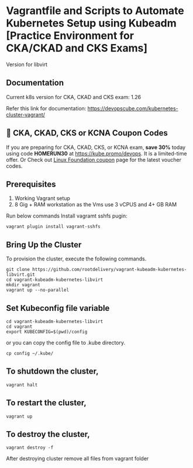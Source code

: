 
# Vagrantfile and Scripts to Automate Kubernetes Setup using Kubeadm [Practice Environment for CKA/CKAD and CKS Exams]
Version for libvirt
## Documentation

Current k8s version for CKA, CKAD and CKS exam: 1.26

Refer this link for documentation: https://devopscube.com/kubernetes-cluster-vagrant/

## 🚀 CKA, CKAD, CKS or KCNA Coupon Codes

If you are preparing for CKA, CKAD, CKS, or KCNA exam, **save 30%** today using code **HOMERUN30** at https://kube.promo/devops. It is a limited-time offer. Or Check out [Linux Foundation coupon](https://scriptcrunch.com/linux-foundation-coupon/) page for the latest voucher codes.

## Prerequisites

1. Working Vagrant setup
2. 8 Gig + RAM workstation as the Vms use 3 vCPUS and 4+ GB RAM


Run below commands
Install vagramt sshfs pugin:

```shell
vagrant plugin install vagrant-sshfs
```

## Bring Up the Cluster

To provision the cluster, execute the following commands.

```shell
git clone https://github.com/rootdelivery/vagrant-kubeadm-kubernetes-libvirt.git
cd vagrant-kubeadm-kubernetes-libvirt
mkdir vagrant
vagrant up --no-parallel
```
## Set Kubeconfig file variable

```shell
cd vagrant-kubeadm-kubernetes-libvirt
cd vagrant
export KUBECONFIG=$(pwd)/config
```

or you can copy the config file to .kube directory.

```shell
cp config ~/.kube/
```


## To shutdown the cluster,

```shell
vagrant halt
```

## To restart the cluster,

```shell
vagrant up
```

## To destroy the cluster,

```shell
vagrant destroy -f
```
After destroying cluster remove all files from vagrant folder
